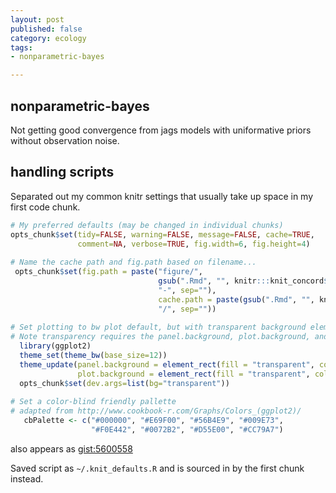 ```yaml
---
layout: post
published: false
category: ecology
tags: 
- nonparametric-bayes

---
```



## nonparametric-bayes

Not getting good convergence from jags models with uniformative priors without observation noise.  




## handling scripts

Separated out my common knitr settings that usually take up space in my first code chunk.    


```r
# My preferred defaults (may be changed in individual chunks)
opts_chunk$set(tidy=FALSE, warning=FALSE, message=FALSE, cache=TRUE, 
               comment=NA, verbose=TRUE, fig.width=6, fig.height=4)
 
# Name the cache path and fig.path based on filename...
 opts_chunk$set(fig.path = paste("figure/",
                                 gsub(".Rmd", "", knitr:::knit_concord$get('infile')),
                                 "-", sep=""),
                                 cache.path = paste(gsub(".Rmd", "", knitr:::knit_concord$get('infile') ), 
                                 "/", sep=""))
  
# Set plotting to bw plot default, but with transparent background elements.  
# Note transparency requires the panel.background, plot.background, and device background all be set!
  library(ggplot2) 
  theme_set(theme_bw(base_size=12))
  theme_update(panel.background = element_rect(fill = "transparent", colour = NA),
               plot.background = element_rect(fill = "transparent", colour = NA))
  opts_chunk$set(dev.args=list(bg="transparent"))
   
# Set a color-blind friendly pallette
# adapted from http://www.cookbook-r.com/Graphs/Colors_(ggplot2)/
   cbPalette <- c("#000000", "#E69F00", "#56B4E9", "#009E73", 
                  "#F0E442", "#0072B2", "#D55E00", "#CC79A7")
```

also appears as [gist:5600558](https://gist.github.com/cboettig/5600558)

Saved script as `~/.knit_defaults.R` and is sourced in by the first chunk instead.  

